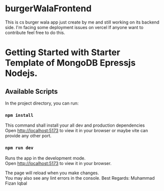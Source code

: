 # burgerWalaFrontend

This is cs burger wala app just create by me and still working on its backend side.
I'm facing some deployment issues on vercel If anyone want to contribute feel free to  do this.

# Getting Started with Starter Template of  MongoDB Epressjs Nodejs.


## Available Scripts

In the project directory, you can run:

### `npm install`

This command shall install your all dev and production dependencies\
Open [http://localhost:5173](http://localhost:5173) to view it in your browser or maybe vite can provide any other port.

### `npm run dev`

Runs the app in the development mode.\
Open [http://localhost:5173](http://localhost:5173) to view it in your browser.

The page will reload when you make changes.\
You may also see any lint errors in the console. 
Best Regards: Muhammad Fizan Iqbal
